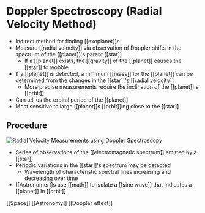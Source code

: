 # Doppler Spectroscopy (Radial Velocity Method)

- Indirect method for finding [[exoplanet]]s
- Measure [[radial velocity]] via observation of Doppler shifts in the spectrum of the [[planet]]'s parent [[star]]
  - If a [[planet]] exists, the [[gravity]] of the [[planet]] causes the [[star]] to wobble
- If a [[planet]] is detected, a minimum [[mass]] for the [[planet]] can be determined from the changes in the [[star]]'s [[radial velocity]]
  - More precise measurements require the inclination of the [[planet]]'s [[orbit]]
- Can tell us the orbital period of the [[planet]]
- Most sensitive to large [[planet]]s [[orbit]]ing close to the [[star]]

## Procedure

![Radial Velocity Measurements using Doppler Spectroscopy](/assets/second-brain/2020-12-01-13-15-49.png)

- Series of observations of the [[electromagnetic spectrum]] emitted by a [[star]]
- Periodic variations in the [[star]]'s spectrum may be detected
  - Wavelength of characteristic spectral lines increasing and decreasing over time
- [[Astronomer]]s use [[math]] to isolate a [[sine wave]] that indicates a [[planet]] in [[orbit]]


[[Space]] [[Astronomy]] [[Doppler effect]]

